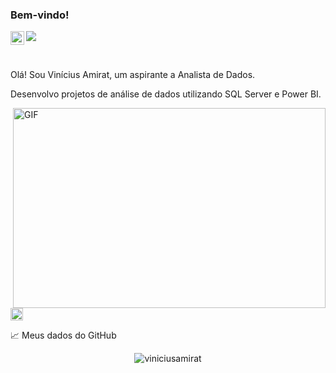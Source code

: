 ### Bem-vindo! 
<a href="https://www.linkedin.com/in/viniciusamirat/">
  <img align="left" alt="Meu LinkedIN" width="22px" src="https://raw.githubusercontent.com/peterthehan/peterthehan/master/assets/linkedin.svg" />
</a>

![](https://visitor-badge.glitch.me/badge?page_id=viniciusamirat.viniciusamirat)

<br />

Olá! Sou Vinícius Amirat, um aspirante a Analista de Dados.

Desenvolvo projetos de análise de dados utilizando SQL Server e Power BI.


  <img align="right" alt="GIF" src="https://github.com/abhisheknaiidu/abhisheknaiidu/blob/master/code.gif?raw=true" width="500" height="320" />

<code><img height="20" src="https://raw.githubusercontent.com/github/explore/80688e429a7d4ef2fca1e82350fe8e3517d3494d/topics/power-bi/power-bi.png"></code>

📈 Meus dados do GitHub

<p align="center"> <img src="https://github-readme-stats.vercel.app/api?username=viniciusamirat&show_icons=true&theme=gotham" alt="viniciusamirat" />

